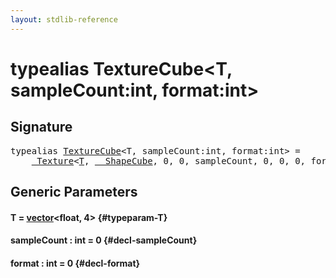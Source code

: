 ```yaml
---
layout: stdlib-reference
---
```


# typealias TextureCube\<T, sampleCount:int, format:int\>

## Signature

<pre>
<span class='code_keyword'>typealias</span> <a href="/stdlib-reference/types/TextureCube" class="code_type">TextureCube</a>&lt;T, sampleCount:int, format:int&gt; = 
    <a href="/stdlib-reference/types/Texture/index" class="code_type">_Texture</a>&lt;<a href="/stdlib-reference/types/Texture/index#typeparam-T" class="code_type">T</a>, <a href="/stdlib-reference/types/ShapeCube/index" class="code_type">__ShapeCube</a>, 0, 0, sampleCount, 0, 0, 0, format&gt;;
</pre>

## Generic Parameters

#### T  = [vector](/stdlib-reference/types/vector/index)\<float, 4\> {#typeparam-T}
#### sampleCount  : int = 0 {#decl-sampleCount}
#### format  : int = 0 {#decl-format}

